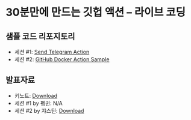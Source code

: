 # 30분만에 만드는 깃헙 액션 &ndash; 라이브 코딩 #


## 샘플 코드 리포지토리 ##

* 세션 #1: [Send Telegram Action](https://github.com/say8425/send-telegram-action)
* 세션 #2: [GitHub Docker Action Sample](https://github.com/justinyoo/github-actions-docker-sample)


## 발표자료 ##

* 키노트: [Download](decks/github-actions-live-keynote.pdf)
* 세션 #1 by 펭귄: N/A
* 세션 #2 by 쟈스틴: [Download](decks/github-actions-live-docker.pdf)
